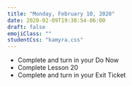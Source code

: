 ```yaml
---
title: "Monday, February 10, 2020"
date: 2020-02-09T19:38:54-06:00
draft: false
emojiClass: ""
studentCss: "kamyra.css"
---
```


- Complete and turn in your Do Now
- Complete Lesson 20
- Complete and turn in your Exit Ticket